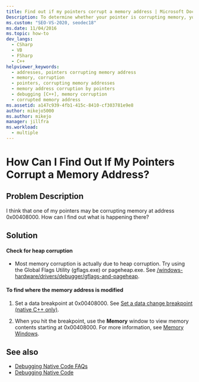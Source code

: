 ```yaml
---
title: Find out if my pointers corrupt a memory address | Microsoft Docs
Description: To determine whether your pointer is corrupting memory, you can look for heap corruption, and you can set a data breakpoint to find out how a value is modified.
ms.custom: "SEO-VS-2020, seodec18"
ms.date: 11/04/2016
ms.topic: how-to
dev_langs: 
  - CSharp
  - VB
  - FSharp
  - C++
helpviewer_keywords: 
  - addresses, pointers corrupting memory address
  - memory, corruption
  - pointers, corrupting memory addresses
  - memory address corruption by pointers
  - debugging [C++], memory corruption
  - corrupted memory address
ms.assetid: a147c939-4fb1-415c-8410-cf303781e9e8
author: mikejo5000
ms.author: mikejo
manager: jillfra
ms.workload: 
  - multiple
---
```

# How Can I Find Out If My Pointers Corrupt a Memory Address?
## Problem Description
 I think that one of my pointers may be corrupting memory at address 0x00408000. How can I find out what is happening there?

## Solution

#### Check for heap corruption

- Most memory corruption is actually due to heap corruption. Try using the Global Flags Utility (gflags.exe) or pageheap.exe. See [/windows-hardware/drivers/debugger/gflags-and-pageheap](/windows-hardware/drivers/debugger/gflags-and-pageheap).

#### To find where the memory address is modified

1. Set a data breakpoint at 0x00408000. See [Set a data change breakpoint (native C++ only)](../debugger/using-breakpoints.md#BKMK_set_a_data_breakpoint_native_cplusplus).

2. When you hit the breakpoint, use the **Memory** window to view memory contents starting at 0x00408000. For more information, see [Memory Windows](../debugger/memory-windows.md).

## See also
- [Debugging Native Code FAQs](../debugger/debugging-native-code-faqs.md)
- [Debugging Native Code](../debugger/debugging-native-code.md)
